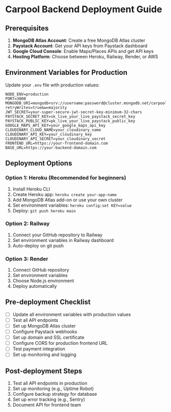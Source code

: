 # Carpool Backend Deployment Guide

## Prerequisites

1. **MongoDB Atlas Account**: Create a free MongoDB Atlas cluster
2. **Paystack Account**: Get your API keys from Paystack dashboard
3. **Google Cloud Console**: Enable Maps/Places APIs and get API keys
4. **Hosting Platform**: Choose between Heroku, Railway, Render, or AWS

## Environment Variables for Production

Update your `.env` file with production values:

```env
NODE_ENV=production
PORT=3000
MONGODB_URI=mongodb+srv://username:password@cluster.mongodb.net/carpool?retryWrites=true&w=majority
JWT_SECRET=your-super-secure-jwt-secret-key-minimum-32-chars
PAYSTACK_SECRET_KEY=sk_live_your_live_paystack_secret_key
PAYSTACK_PUBLIC_KEY=pk_live_your_live_paystack_public_key
GOOGLE_MAPS_API_KEY=your_google_maps_api_key
CLOUDINARY_CLOUD_NAME=your_cloudinary_name
CLOUDINARY_API_KEY=your_cloudinary_key
CLOUDINARY_API_SECRET=your_cloudinary_secret
FRONTEND_URL=https://your-frontend-domain.com
BASE_URL=https://your-backend-domain.com
```

## Deployment Options

### Option 1: Heroku (Recommended for beginners)

1. Install Heroku CLI
2. Create Heroku app: `heroku create your-app-name`
3. Add MongoDB Atlas add-on or use your own cluster
4. Set environment variables: `heroku config:set KEY=value`
5. Deploy: `git push heroku main`

### Option 2: Railway

1. Connect your GitHub repository to Railway
2. Set environment variables in Railway dashboard
3. Auto-deploy on git push

### Option 3: Render

1. Connect GitHub repository
2. Set environment variables
3. Choose Node.js environment
4. Deploy automatically

## Pre-deployment Checklist

- [ ] Update all environment variables with production values
- [ ] Test all API endpoints
- [ ] Set up MongoDB Atlas cluster
- [ ] Configure Paystack webhooks
- [ ] Set up domain and SSL certificate
- [ ] Configure CORS for production frontend URL
- [ ] Test payment integration
- [ ] Set up monitoring and logging

## Post-deployment Steps

1. Test all API endpoints in production
2. Set up monitoring (e.g., Uptime Robot)
3. Configure backup strategy for database
4. Set up error tracking (e.g., Sentry)
5. Document API for frontend team
